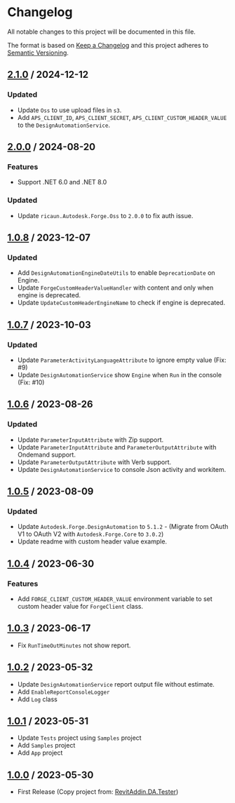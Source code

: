 # Changelog
All notable changes to this project will be documented in this file.

The format is based on [Keep a Changelog](http://keepachangelog.com/en/1.0.0/)
and this project adheres to [Semantic Versioning](http://semver.org/spec/v2.0.0.html).

## [2.1.0] / 2024-12-12
### Updated
- Update `Oss` to use upload files in `s3`.
- Add `APS_CLIENT_ID`, `APS_CLIENT_SECRET`, `APS_CLIENT_CUSTOM_HEADER_VALUE` to the `DesignAutomationService`.

## [2.0.0] / 2024-08-20
### Features
- Support .NET 6.0 and .NET 8.0
### Updated
- Update `ricaun.Autodesk.Forge.Oss` to `2.0.0` to fix auth issue.

## [1.0.8] / 2023-12-07
### Updated
- Add `DesignAutomationEngineDateUtils` to enable `DeprecationDate` on Engine.
- Update `ForgeCustomHeaderValueHandler` with content and only when engine is deprecated.
- Update `UpdateCustomHeaderEngineName` to check if engine is deprecated.

## [1.0.7] / 2023-10-03
### Updated
- Update `ParameterActivityLanguageAttribute` to ignore empty value (Fix: #9)
- Update `DesignAutomationService` show `Engine` when `Run` in the console (Fix: #10)

## [1.0.6] / 2023-08-26
### Updated
- Update `ParameterInputAttribute` with Zip support.
- Update `ParameterInputAttribute` and `ParameterOutputAttribute` with Ondemand support.
- Update `ParameterOutputAttribute` with Verb support.
- Update `DesignAutomationService` to console Json activity and workitem.

## [1.0.5] / 2023-08-09
### Updated
- Update `Autodesk.Forge.DesignAutomation` to `5.1.2` - (Migrate from OAuth V1 to OAuth V2 with `Autodesk.Forge.Core` to `3.0.2`) 
- Update readme with custom header value example.
 
## [1.0.4] / 2023-06-30
### Features
- Add `FORGE_CLIENT_CUSTOM_HEADER_VALUE` environment variable to set custom header value for `ForgeClient` class.

## [1.0.3] / 2023-06-17
- Fix `RunTimeOutMinutes` not show report.

## [1.0.2] / 2023-05-32
- Update `DesignAutomationService` report output file without estimate.
- Add `EnableReportConsoleLogger`
- Add `Log` class

## [1.0.1] / 2023-05-31
- Update `Tests` project using `Samples` project
- Add `Samples` project
- Add `App` project

## [1.0.0] / 2023-05-30
- First Release (Copy project from: [RevitAddin.DA.Tester](https://github.com/ricaun-io/RevitAddin.DA.Tester/tree/package))

[vNext]: ../../compare/1.0.0...HEAD
[2.1.0]: ../../compare/2.0.0...2.1.0
[2.0.0]: ../../compare/1.0.8...2.0.0
[1.0.8]: ../../compare/1.0.7...1.0.8
[1.0.7]: ../../compare/1.0.6...1.0.7
[1.0.6]: ../../compare/1.0.5...1.0.6
[1.0.5]: ../../compare/1.0.4...1.0.5
[1.0.4]: ../../compare/1.0.3...1.0.4
[1.0.3]: ../../compare/1.0.2...1.0.3
[1.0.2]: ../../compare/1.0.1...1.0.2
[1.0.1]: ../../compare/1.0.0...1.0.1
[1.0.0]: ../../compare/1.0.0